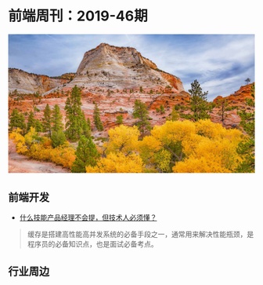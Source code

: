 # 前端周刊：2019-46期

[![](/img/bing/20191119.png?imageMogr2/thumbnail/960x)](https://cn.bing.com/search?q=锡安国家公园)

## 前端开发

- [什么技能产品经理不会提，但技术人必须懂？](https://mp.weixin.qq.com/s?__biz=MzIzOTU0NTQ0MA==&mid=2247492440&idx=1&sn=054c2f8bc65cfbfc5e2ccff8d98d1fae)

> 缓存是搭建高性能高并发系统的必备手段之一，通常用来解决性能瓶颈，是程序员的必备知识点，也是面试必备考点。



## 行业周边

